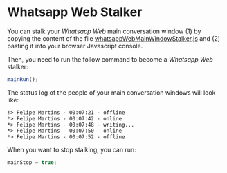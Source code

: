 # Whatsapp Web Stalker

You can stalk your *Whatsapp Web* main conversation window (1) by copying the
content of the file [whatsappWebMainWindowStalker.js](https://raw.githubusercontent.com/fefas/whatsapp-web-stalker/master/whatsappWebMainWindowStalker.js)
and (2) pasting it into your browser Javascript console.

Then, you need to run the follow command to become a *Whatsapp Web* stalker:

```js
mainRun();
```

The status log of the people of your main conversation windows will look like:

```
!> Felipe Martins - 00:07:21 - offline
*> Felipe Martins - 00:07:42 - online
*> Felipe Martins - 00:07:48 - writing...
*> Felipe Martins - 00:07:50 - online
*> Felipe Martins - 00:07:52 - offline
```

When you want to stop stalking, you can run:

```js
mainStop = true;
```
